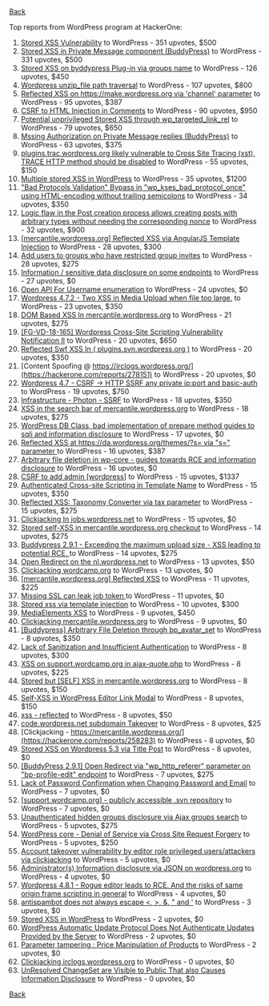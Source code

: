 [Back](../README.md)

Top reports from WordPress program at HackerOne:

1. [Stored XSS Vulnerability](https://hackerone.com/reports/643908) to WordPress - 351 upvotes, $500
2. [Stored XSS in Private Message component (BuddyPress)](https://hackerone.com/reports/487081) to WordPress - 331 upvotes, $500
3. [Stored XSS on byddypress Plug-in via groups name](https://hackerone.com/reports/592316) to WordPress - 126 upvotes, $450
4. [Wordpress unzip_file path traversal](https://hackerone.com/reports/205481) to WordPress - 107 upvotes, $800
5. [Reflected XSS on https://make.wordpress.org via 'channel' parameter](https://hackerone.com/reports/659419) to WordPress - 95 upvotes, $387
6. [CSRF to HTML Injection in Comments](https://hackerone.com/reports/428019) to WordPress - 90 upvotes, $950
7. [Potential unprivileged Stored XSS through wp_targeted_link_rel](https://hackerone.com/reports/509930) to WordPress - 79 upvotes, $650
8. [Mssing Authorization on Private Message replies (BuddyPress)](https://hackerone.com/reports/490782) to WordPress - 63 upvotes, $375
9. [plugins.trac.wordpress.org likely vulnerable to Cross Site Tracing (xst), TRACE HTTP method should be disabled](https://hackerone.com/reports/222692) to WordPress - 55 upvotes, $150
10. [Multiple stored XSS in WordPress](https://hackerone.com/reports/221507) to WordPress - 35 upvotes, $1200
11. ["Bad Protocols Validation" Bypass in "wp_kses_bad_protocol_once" using HTML-encoding without trailing semicolons](https://hackerone.com/reports/339483) to WordPress - 34 upvotes, $350
12. [Logic flaw in the Post creation process allows creating posts with arbitrary types without needing the corresponding nonce](https://hackerone.com/reports/404323) to WordPress - 32 upvotes, $900
13. [[mercantile.wordpress.org] Reflected XSS via AngularJS Template Injection](https://hackerone.com/reports/230234) to WordPress - 28 upvotes, $300
14. [Add users to groups who have restricted group invites](https://hackerone.com/reports/538008) to WordPress - 28 upvotes, $275
15. [Information / sensitive data disclosure on some endpoints](https://hackerone.com/reports/273726) to WordPress - 27 upvotes, $0
16. [Open API For Username enumeration](https://hackerone.com/reports/385322) to WordPress - 24 upvotes, $0
17. [Wordpress 4.7.2 - Two XSS in Media Upload when file too large.](https://hackerone.com/reports/203515) to WordPress - 23 upvotes, $350
18. [DOM Based XSS In mercantile.wordpress.org](https://hackerone.com/reports/230435) to WordPress - 21 upvotes, $275
19. [[FG-VD-18-165] Wordpress Cross-Site Scripting Vulnerability Notification II](https://hackerone.com/reports/460911) to WordPress - 20 upvotes, $650
20. [Reflected Swf XSS In ( plugins.svn.wordpress.org )](https://hackerone.com/reports/270060) to WordPress - 20 upvotes, $350
21. [Content Spoofing @ https://irclogs.wordpress.org/](https://hackerone.com/reports/278151) to WordPress - 20 upvotes, $0
22. [Wordpress 4.7 - CSRF -\> HTTP SSRF any private ip:port and basic-auth](https://hackerone.com/reports/187520) to WordPress - 19 upvotes, $750
23. [Infrastructure - Photon - SSRF](https://hackerone.com/reports/204513) to WordPress - 18 upvotes, $350
24. [XSS in the search bar of mercantile.wordpress.org](https://hackerone.com/reports/221893) to WordPress - 18 upvotes, $275
25. [WordPress DB Class, bad implementation of prepare method guides to sqli and information disclosure](https://hackerone.com/reports/179920) to WordPress - 17 upvotes, $0
26. [Reflected XSS at https://da.wordpress.org/themes/?s= via "s=" parameter ](https://hackerone.com/reports/222040) to WordPress - 16 upvotes, $387
27. [Arbitrary file deletion in wp-core - guides towards RCE and information disclosure](https://hackerone.com/reports/291878) to WordPress - 16 upvotes, $0
28. [CSRF to add admin [wordpress]](https://hackerone.com/reports/149589) to WordPress - 15 upvotes, $1337
29. [Authenticated Cross-site Scripting in Template Name](https://hackerone.com/reports/220903) to WordPress - 15 upvotes, $350
30. [Reflected XSS: Taxonomy Converter via tax parameter](https://hackerone.com/reports/495515) to WordPress - 15 upvotes, $275
31. [Clickjacking In jobs.wordpress.net](https://hackerone.com/reports/223024) to WordPress - 15 upvotes, $0
32. [Stored self-XSS in mercantile.wordpress.org checkout](https://hackerone.com/reports/230232) to WordPress - 14 upvotes, $275
33. [Buddypress 2.9.1 - Exceeding the maximum upload size  - XSS leading to potential RCE. ](https://hackerone.com/reports/263109) to WordPress - 14 upvotes, $275
34. [Open Redirect on the nl.wordpress.net](https://hackerone.com/reports/309058) to WordPress - 13 upvotes, $50
35. [Clickjacking wordcamp.org](https://hackerone.com/reports/230581) to WordPress - 13 upvotes, $0
36. [[mercantile.wordpress.org] Reflected XSS](https://hackerone.com/reports/240256) to WordPress - 11 upvotes, $225
37. [Missing SSL can leak job token ](https://hackerone.com/reports/222036) to WordPress - 11 upvotes, $0
38. [Stored xss via template injection](https://hackerone.com/reports/250837) to WordPress - 10 upvotes, $300
39. [MediaElements XSS](https://hackerone.com/reports/299112) to WordPress - 9 upvotes, $450
40. [Clickjacking mercantile.wordpress.org](https://hackerone.com/reports/264125) to WordPress - 9 upvotes, $0
41. [[Buddypress] Arbitrary File Deletion through bp_avatar_set](https://hackerone.com/reports/183568) to WordPress - 8 upvotes, $350
42. [Lack of Sanitization and Insufficient Authentication](https://hackerone.com/reports/249759) to WordPress - 8 upvotes, $300
43. [XSS on support.wordcamp.org in ajax-quote.php](https://hackerone.com/reports/355773) to WordPress - 8 upvotes, $225
44. [Stored but [SELF] XSS in mercantile.wordpress.org](https://hackerone.com/reports/222224) to WordPress - 8 upvotes, $150
45. [Self-XSS in WordPress Editor Link Modal](https://hackerone.com/reports/224556) to WordPress - 8 upvotes, $150
46. [xss - reflected](https://hackerone.com/reports/384112) to WordPress - 8 upvotes, $50
47. [code.wordpress.net subdomain Takeover](https://hackerone.com/reports/295330) to WordPress - 8 upvotes, $25
48. [Clickjacking - https://mercantile.wordpress.org/](https://hackerone.com/reports/258283) to WordPress - 8 upvotes, $0
49. [Stored XSS on Wordpress 5.3 via Title Post](https://hackerone.com/reports/754352) to WordPress - 8 upvotes, $0
50. [[BuddyPress 2.9.1] Open Redirect via "wp_http_referer" parameter on "bp-profile-edit" endpoint](https://hackerone.com/reports/277502) to WordPress - 7 upvotes, $275
51. [Lack of Password Confirmation when Changing Password and Email](https://hackerone.com/reports/224214) to WordPress - 7 upvotes, $0
52. [[support.wordcamp.org] - publicly accessible .svn repository](https://hackerone.com/reports/309714) to WordPress - 7 upvotes, $0
53. [Unauthenticated hidden groups disclosure via Ajax groups search](https://hackerone.com/reports/282176) to WordPress - 5 upvotes, $275
54. [WordPress core  - Denial of Service via Cross Site Request Forgery](https://hackerone.com/reports/153093) to WordPress - 5 upvotes, $250
55. [Account takeover vulnerability by editor role privileged users/attackers via clickjacking](https://hackerone.com/reports/388254) to WordPress - 5 upvotes, $0
56. [Administrator(s) Information disclosure via JSON on wordpress.org](https://hackerone.com/reports/221734) to WordPress - 4 upvotes, $0
57. [Wordpress 4.8.1 - Rogue editor leads to RCE. And the risks of same origin frame scripting in general](https://hackerone.com/reports/263718) to WordPress - 4 upvotes, $0
58. [antispambot does not always escape \<, \>, &, " and '](https://hackerone.com/reports/298218) to WordPress - 3 upvotes, $0
59. [Stored XSS in WordPress](https://hackerone.com/reports/276105) to WordPress - 2 upvotes, $0
60. [WordPress Automatic Update Protocol Does Not Authenticate Updates Provided by the Server](https://hackerone.com/reports/228854) to WordPress - 2 upvotes, $0
61. [Parameter tampering : Price Manipulation of Products](https://hackerone.com/reports/682344) to WordPress - 2 upvotes, $0
62. [Clickjacking irclogs.wordpress.org](https://hackerone.com/reports/267075) to WordPress - 0 upvotes, $0
63. [UnResolved ChangeSet are Visible to Public That also Causes Information Disclosure](https://hackerone.com/reports/282843) to WordPress - 0 upvotes, $0


[Back](../README.md)